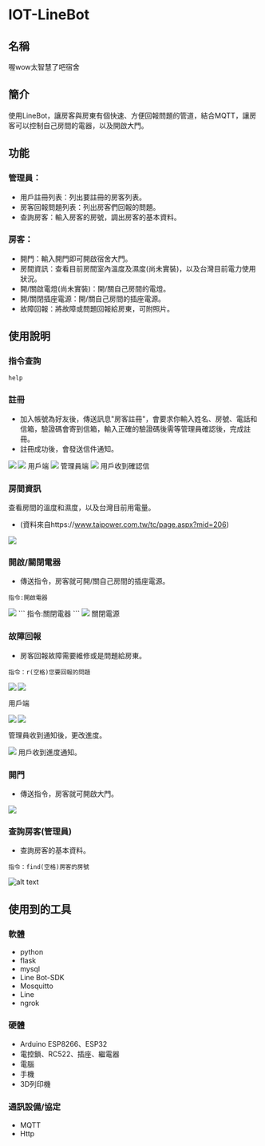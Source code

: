 # IOT-LineBot

## 名稱
喔wow太智慧了吧宿舍

## 簡介
使用LineBot，讓房客與房東有個快速、方便回報問題的管道，結合MQTT，讓房客可以控制自己房間的電器，以及開啟大門。

## 功能
### 管理員：

* 用戶註冊列表：列出要註冊的房客列表。
* 房客回報問題列表：列出房客們回報的問題。
* 查詢房客：輸入房客的房號，調出房客的基本資料。

### 房客：

* 開門：輸入開門即可開啟宿舍大門。
* 房間資訊：查看目前房間室內溫度及濕度(尚未實裝)，以及台灣目前電力使用狀況。
* 開/關啟電燈(尚未實裝)：開/關自己房間的電燈。
* 開/關閉插座電源：開/關自己房間的插座電源。
* 故障回報：將故障或問題回報給房東，可附照片。

## 使用說明
### 指令查詢
```
help
```
### 註冊
* 加入帳號為好友後，傳送訊息"房客註冊"，會要求你輸入姓名、房號、電話和信箱，驗證碼會寄到信箱，輸入正確的驗證碼後需等管理員確認後，完成註冊。
* 註冊成功後，會發送信件通知。

<img src="https://github.com/jay002200/IOT-LineBot/blob/main/img/us1-1.jpg">
用戶端
<img align="left" src="https://github.com/jay002200/IOT-LineBot/blob/main/img/ad1-1.png"><img  src="https://github.com/jay002200/IOT-LineBot/blob/main/img/ad1.jpg">
管理員端
<img src="https://github.com/jay002200/IOT-LineBot/blob/main/img/us2.png">
用戶收到確認信

### 房間資訊
查看房間的溫度和濕度，以及台灣目前用電量。
* (資料來自https://www.taipower.com.tw/tc/page.aspx?mid=206)
<img src="https://github.com/jay002200/IOT-LineBot/blob/main/img/us3.jpg">

### 開啟/關閉電器
* 傳送指令，房客就可開/關自己房間的插座電源。
```
指令:開啟電器
```
<img src="https://github.com/jay002200/IOT-LineBot/blob/main/img/207088.gif">
```
指令:關閉電器
```
<img src="https://github.com/jay002200/IOT-LineBot/blob/main/img/207087.gif">
關閉電源

### 故障回報
* 房客回報故障需要維修或是問題給房東。
```
指令：r(空格)您要回報的問題
```
<img align="left" src="https://github.com/jay002200/IOT-LineBot/blob/main/img/us4.jpg"><img  src="https://github.com/jay002200/IOT-LineBot/blob/main/img/us5.jpg">

用戶端

<img align="left" src="https://github.com/jay002200/IOT-LineBot/blob/main/img/ad3.jpg"><img  src="https://github.com/jay002200/IOT-LineBot/blob/main/img/ade2.jpg">




管理員收到通知後，更改進度。




<img src="https://github.com/jay002200/IOT-LineBot/blob/main/img/us7.png">
用戶收到進度通知。






### 開門
* 傳送指令，房客就可開啟大門。
<img src="https://github.com/jay002200/IOT-LineBot/blob/main/img/x4cg4-drlt1.gif">


### 查詢房客(管理員)
* 查詢房客的基本資料。
```
指令：find(空格)房客的房號
```

![alt text](https://github.com/jay002200/IOT-LineBot/blob/main/img/ad2.jpg)

## 使用到的工具
### 軟體
* python
* flask
* mysql
* Line Bot-SDK
* Mosquitto
* Line
* ngrok
### 硬體
* Arduino ESP8266、ESP32
* 電控鎖、RC522、插座、繼電器
* 電腦
* 手機
* 3D列印機
### 通訊設備/協定
* MQTT
* Http








